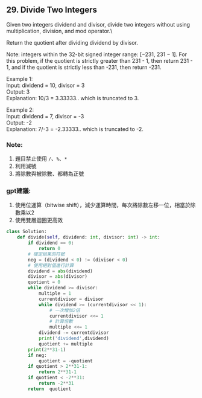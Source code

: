 ## 29. Divide Two Integers

Given two integers dividend and divisor, divide two integers without using multiplication, division, and mod operator.\

Return the quotient after dividing dividend by divisor.

Note: integers within the 32-bit signed integer range: [−231, 231 − 1]. For this problem, if the quotient is strictly greater than 231 - 1, then return 231 - 1, and if the quotient is strictly less than -231, then return -231.

 

Example 1:\
Input: dividend = 10, divisor = 3\
Output: 3\
Explanation: 10/3 = 3.33333.. which is truncated to 3.

Example 2:\
Input: dividend = 7, divisor = -3\
Output: -2\
Explanation: 7/-3 = -2.33333.. which is truncated to -2.

### Note:
1. 題目禁止使用 `/`、`%`、`*`
2. 利用減號
3. 將除數與被除數、都轉為正號
### gpt建議:
1. 使用位運算（bitwise shift），減少運算時間，每次將除數左移一位，相當於除數乘以2
2. 使用雙層迴圈更高效

```python
class Solution:
    def divide(self, dividend: int, divisor: int) -> int:
        if dividend == 0:
            return 0
        # 確定結果的符號
        neg = (dividend < 0) != (divisor < 0)
        # 使用絕對值進行計算
        dividend = abs(dividend)
        divisor = abs(divisor)
        quotient = 0
        while dividend >= divisor:
            multiple = 1
            currentdivisor = divisor
            while dividend >= (currentdivisor << 1):
                # 一次增加2倍
                currentdivisor <<= 1
                # 計算倍數
                multiple <<= 1
            dividend -= currentdivisor
            print('dividend',dividend)
            quotient += multiple
        print(2**31-1)
        if neg:
            quotient = -quotient
        if quotient > 2**31-1:
            return 2**31-1
        if quotient < -2**31:
            return -2**31
        return  quotient 
```
